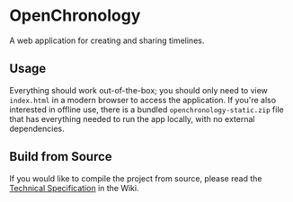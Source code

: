 # OpenChronology


A web application for creating and sharing timelines.


## Usage

Everything should work out-of-the-box; you should only need to view `index.html` in a modern browser
to access the application. If you're also interested in offline use, there is a bundled
`openchronology-static.zip` file that has everything needed to run the app locally,
with no external dependencies.


## Build from Source

If you would like to compile the project from source, please read the
[Technical Specification](https://github.com/openchronology/openchronology.github.io/wiki/Technical-Specification) in the Wiki.
